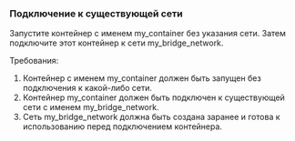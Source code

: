 
### Подключение к существующей сети

Запустите контейнер с именем my_container без указания сети. Затем подключите этот контейнер к сети my_bridge_network.

Требования:
1. Контейнер с именем my_container должен быть запущен без подключения к какой-либо сети. 
2. Контейнер my_container должен быть подключен к существующей сети с именем my_bridge_network. 
3. Сеть my_bridge_network должна быть создана заранее и готова к использованию перед подключением контейнера.